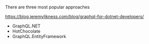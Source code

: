 There are three most popular approaches

https://blog.jeremylikness.com/blog/graphql-for-dotnet-developers/
* GraphQL.NET
* HotChocolate
* GraphQL.EntityFramework
